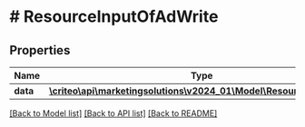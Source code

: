 # # ResourceInputOfAdWrite

## Properties

Name | Type | Description | Notes
------------ | ------------- | ------------- | -------------
**data** | [**\criteo\api\marketingsolutions\v2024_01\Model\ResourceOfAdWrite**](ResourceOfAdWrite.md) |  | [optional]

[[Back to Model list]](../../README.md#models) [[Back to API list]](../../README.md#endpoints) [[Back to README]](../../README.md)
